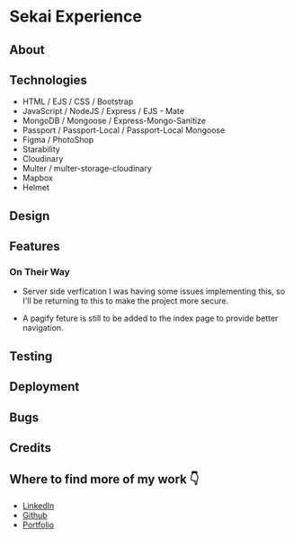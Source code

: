 # Sekai Experience

## About

## Technologies

- HTML / EJS / CSS / Bootstrap
- JavaScript / NodeJS / Express / EJS - Mate
- MongoDB / Mongoose / Express-Mongo-Sanitize
- Passport / Passport-Local / Passport-Local Mongoose
- Figma / PhotoShop
- Starability
- Cloudinary
- Multer / multer-storage-cloudinary
- Mapbox
- Helmet

## Design

## Features

### On Their Way

- Server side verfication
I was having some issues implementing this, so I'll be returning to this to make the project more secure.

- A pagify feture is still to be added to the index page to provide better navigation.

## Testing

## Deployment

## Bugs

## Credits

## Where to find more of my work 👇

- [LinkedIn](https://www.linkedin.com/in/charlotte-stone-web/)
- [Github](https://github.com/Terafora)
- [Portfolio](https://terafora.github.io/Portfolio-Site/)
